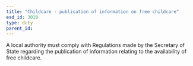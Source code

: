 ```yaml
---
title: "Childcare - publication of information on free childcare"
esd_id: 3010
type: duty
parent_id:  
---
```


A local authority must comply with Regulations made by the Secretary of State regarding the publication of information relating to the availability of free childcare.

